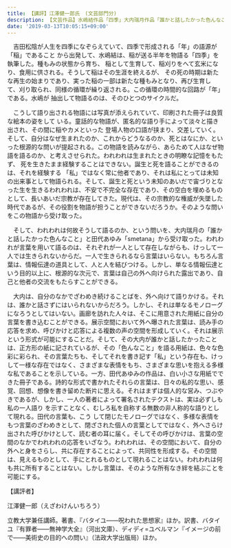 ```yaml
---
title: 【講評】江澤健一郎氏　(文芸部門分)
description: 【文芸作品】水嶋結作品「四季」大内瑞月作品「誰かと話したかった色んなこと」田代あゆみ作品「smetana」
date: '2019-03-13T10:05:15+09:00'
---
```

<p style="text-indent:1em">吉田松陰が人生を四季になぞらえていて、四季で形成される「年」の語源が「稲」であること から出発して、水嶋結は、稲が送る半年を物語る「四季」を執筆した。種もみの状態から育ち、 稲として生育して、稲刈りをへて玄米になり、食用に供される。そうして稲はその生涯を終えるが、 その死の時期は新たな再生の始まりであり、実った稲の一部は新たな種もみとなり、再び生育し て、刈り取られ、同様の循環が繰り返される。この循環の時間的な回路が「年」である。水嶋が 抽出して物語るのは、そのひとつのサイクルだ。</p>

　こうして語り出される物語には写真が添えられていて、印刷された冊子は良質な絵本の姿をして いる。童話的な物語が、匿名的な語り手によって淡々と描き出され、その間に稲やカメといった 登場人物の口語が挟まり、交差していく。そして、自分はなぜ生まれたのか、これからどうなるのか、死とはなにか、といった根源的な問いが提起される。この物語を読みながら、あらためて人はなぜ物語を語るのか、と考えさせられた。われわれは生まれたときの明瞭な記憶をもたず、 死を生きたまま経験することはできない。誕生と死を語ることができるのは、それを経験する 「私」ではなく常に他者であり、それは私にとっては未知の出来事として物語られる。そして、誕生と死という未知のあいだで宙づりとなった生を生きるわれわれは、不安で不完全な存在であり、その空白を埋めるものとして、長いあいだ宗教が存在してきた。現代は、その宗教的な権威が失墜した時代であるが、その役割を物語が担うことができないだろうか。そのような問いをこの物語から受け取った。

　そして、われわれは何故そうして語るのか、という問いを、大内瑞月の「誰かと話したかった色んなこと」と田代あゆみ「smetana」から受け取った。われわれが言葉を用いて語るのは、それぞれが一人として存在しながらも、けっして一人では生きられないからだ。一人で生きられるなら言葉はいらない。もちろん言葉は、情報伝達の道具として、人と人を結びつける。しかし、単なる情報伝達という目的以上に、根源的な次元で、言葉は自己の外へ向けられた露出であり、自己と他者の交流をもたらすことができる。 

　大内は、自分のなかでざわめき続けることばを、外へ向けて語りかける。それは、誰かと話さずにはいられないからだろう。しかし、それは単なるモノローグになろうとしてはいない。画廊を訪れた人々は、そこに用意された用紙に自分の言葉を書き込むことができる。展示空間において外へ曝された言葉は、読み手の応答を求め、呼びかけと応答による複数の声の空間を形成していく。それは展示という形式が可能にすることだ。そして、その大内が誰かと話したかったことは、正方形の紙に記されているが、その「色んなこと」を語る用紙は、色々な色彩に彩られ、その言葉たちも、そしてそれを書き記す「私」という存在も、けっして一様な存在ではなく、さまざまな表情をもち、さまざまな思いを抱える多様な私であることを示している。一方、田代あゆみの作品は、白い小さな用紙でできた冊子である。詩的な形式で書かれたそれらの言葉は、日々の私的な思い、感覚、回想、想像を書き留めた断片に思える。それはまずは個人的な営み、つぶやきであるが、しかし、一人の著者によって署名されたテクストは、実は必ずしも私の一人語り を示すことなく、むしろ私を自称する無数の非人称的な語りとして現れる。田代の言葉も、こう して閉じたモノローグではなく、多様な表情をもつ言葉のざわめきとして、閉ざされた個人の言葉としてではなく、外へさらけ出された呼びかけとして、読む者の耳に届く。そしてその呼びかけは、言葉の空間のなかでわれわれの応答をいざなう。われわれは、その空間において、自分の外へと身をさらし、共に存在することによって、共同性を形成する。その空間は、見えるものとして、手にとれるものとして現れることはない。われわれは何も共に所有することはない。しかし言葉は、そのような所有なき絆を結ぶことを可能にする。

【講評者】

江澤健一郎（えざわけんいちろう）

立教大学兼任講師。著書、『バタイユ——呪われた思想家』ほか。訳書、バタイユ『有罪者——無神学大全』（河出文庫）、ディディ=ユベルマン『イメージの前で——美術史の目的への問い』（法政大学出版局）ほか。
